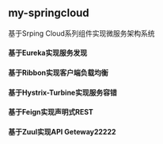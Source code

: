 ## my-springcloud
基于Srping Cloud系列组件实现微服务架构系统


#### 基于Eureka实现服务发现

#### 基于Ribbon实现客户端负载均衡

#### 基于Hystrix-Turbine实现服务容错

#### 基于Feign实现声明式REST

#### 基于Zuul实现API Geteway22222
